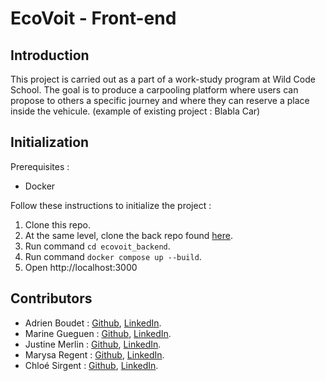 # EcoVoit - Front-end

## Introduction

This project is carried out as a part of a work-study program at Wild Code School. The goal is to produce a carpooling platform where users can propose to others a specific journey and where they can reserve a place inside the vehicule. (example of existing project : Blabla Car)

## Initialization

Prerequisites :

- Docker

Follow these instructions to initialize the project :

1. Clone this repo.
2. At the same level, clone the back repo found [here](https://github.com/MarineGueguen/ecovoit_backend).
3. Run command `cd ecovoit_backend`.
4. Run command `docker compose up --build`.
5. Open http://localhost:3000 

## Contributors

- Adrien Boudet : [Github](https://github.com/AdrienBoudet), [LinkedIn](https://www.linkedin.com/in/adrien-boudet-056759201/).
- Marine Gueguen : [Github](https://github.com/MarineGueguen), [LinkedIn](https://www.linkedin.com/in/marine-gueguen-dev/).
- Justine Merlin : [Github](https://github.com/Justine-Merlin), [LinkedIn](https://www.linkedin.com/in/justine-merlin-developer/).
- Marysa Regent : [Github](https://github.com/MarysaR), [LinkedIn](https://www.linkedin.com/in/marysa-r-42a98a231/).
- Chloé Sirgent : [Github](https://github.com/ChloeSrgt), [LinkedIn](https://www.linkedin.com/in/chloesirgent/).
